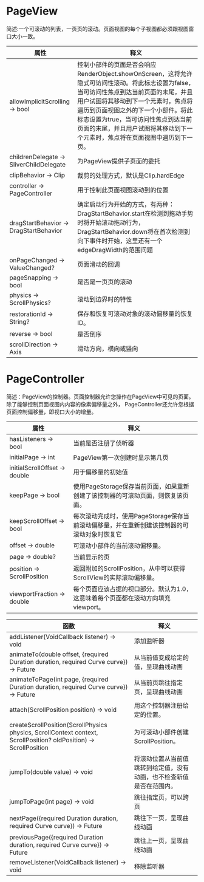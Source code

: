 # PageView 
简述:一个可滚动的列表，一页页的滚动。页面视图的每个子视图都必须跟视图窗口大小一致。

|属性|释义|
|---|---|
|allowImplicitScrolling → bool|控制小部件的页面是否会响应RenderObject.showOnScreen，这将允许隐式可访问性滚动。将此标志设置为false，当可访问性焦点到达当前页面的末尾，并且用户试图将其移动到下一个元素时，焦点将遍历到页面视图之外的下一个小部件。将此标志设置为true，当可访问性焦点到达当前页面的末尾，并且用户试图将其移动到下一个元素时，焦点将在页面视图中遍历到下一页。|
|childrenDelegate → SliverChildDelegate|为PageView提供子页面的委托|
|clipBehavior → Clip|裁剪的处理方式，默认是Clip.hardEdge|
|controller → PageController|用于控制此页面视图滚动到的位置|
|dragStartBehavior → DragStartBehavior|确定启动行为开始的方式，有两种：DragStartBehavior.start在检测到拖动手势时将开始滚动拖动行为，DragStartBehavior.down将在首次检测到向下事件时开始，这里还有一个edgeDragWidth的范围问题|
|onPageChanged → ValueChanged<int>?|页面滑动的回调|
|pageSnapping → bool|是否是一页页的滚动|
|physics → ScrollPhysics?|滚动到边界时的特性|
|restorationId → String?|保存和恢复可滚动对象的滚动偏移量的恢复ID。|
|reverse → bool|是否倒序|
|scrollDirection → Axis|滑动方向，横向或竖向|

# PageController
简述：PageView的控制器。页面控制器允许您操作在PageView中可见的页面。除了能够控制页面视图内内容的像素偏移量之外，
PageController还允许您根据页面控制偏移量，即视口大小的增量。<br>

|属性|释义|
|---|---|
|hasListeners → bool|当前是否注册了侦听器|
|initialPage → int|PageView第一次创建时显示第几页|
|initialScrollOffset → double|用于偏移量的初始值|
|keepPage → bool|使用PageStorage保存当前页面，如果重新创建了该控制器的可滚动页面，则恢复该页面。|
|keepScrollOffset → bool|每次滚动完成时，使用PageStorage保存当前滚动偏移量，并在重新创建该控制器的可滚动对象时恢复它|
|offset → double|可滚动小部件的当前滚动偏移量。|
|page → double?|当前显示的页|
|position → ScrollPosition|返回附加的ScrollPosition，从中可以获得ScrollView的实际滚动偏移量。|
|viewportFraction → double|每个页面应该占据的视口部分。默认为1.0，这意味着每个页面都在滚动方向填充viewport。|


|函数|释义|
|---|---|
|addListener(VoidCallback listener) → void|添加监听器|
|animateTo(double offset, {required Duration duration, required Curve curve}) → Future<void>|从当前值变成给定的值，呈现曲线动画|
|animateToPage(int page, {required Duration duration, required Curve curve}) → Future<void>|从当前页跳往指定页，呈现曲线动画|
|attach(ScrollPosition position) → void|用这个控制器注册给定的位置。|
|createScrollPosition(ScrollPhysics physics, ScrollContext context, ScrollPosition? oldPosition) → ScrollPosition|为可滚动小部件创建ScrollPosition。|
|jumpTo(double value) → void|将滚动位置从当前值跳转到给定值，没有动画，也不检查新值是否在范围内。|
|jumpToPage(int page) → void|跳往指定页，可以跨页|
|nextPage({required Duration duration, required Curve curve}) → Future<void>|跳往下一页，呈现曲线动画|
|previousPage({required Duration duration, required Curve curve}) → Future<void>|跳往上一页，呈现曲线动画|
|removeListener(VoidCallback listener) → void|移除监听器|
